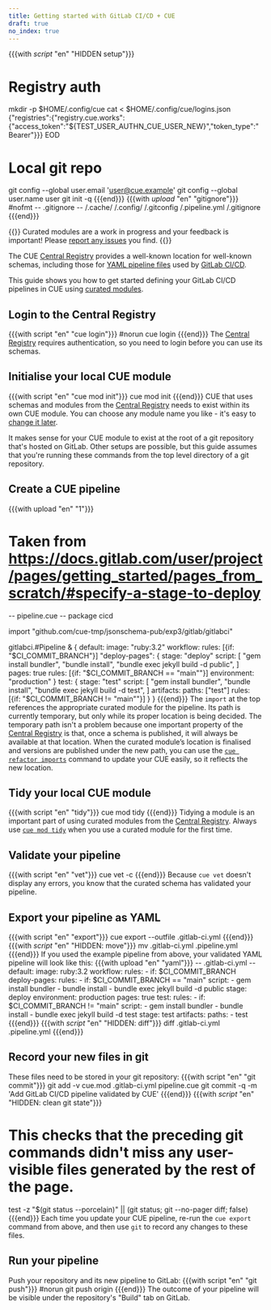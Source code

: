 ```yaml
---
title: Getting started with GitLab CI/CD + CUE
draft: true
no_index: true
---
```


{{{with _script_ "en" "HIDDEN setup"}}}
# Registry auth
mkdir -p $HOME/.config/cue
cat <<EOD > $HOME/.config/cue/logins.json
{"registries":{"registry.cue.works":{"access_token":"${TEST_USER_AUTHN_CUE_USER_NEW}","token_type":"Bearer"}}}
EOD
# Local git repo
git config --global user.email 'user@cue.example'
git config --global user.name user
git init -q
{{{end}}}
{{{with _upload_ "en" "gitignore"}}}
#nofmt
-- .gitignore --
/.cache/
/.config/
/.gitconfig
/.pipeline.yml
/.gitignore
{{{end}}}

{{<info>}}
Curated modules are a work in progress and your feedback is important!
Please [report any issues]({{<report-issue-url>}}) you find.
{{</info>}}

The CUE
[Central Registry](https://registry.cue.works/)
provides a well-known location for well-known schemas, including those for
[YAML pipeline files](https://docs.gitlab.com/ci/yaml/)
used by [GitLab CI/CD](https://about.gitlab.com/solutions/continuous-integration/).

This guide shows you how to get started defining your GitLab CI/CD pipelines in CUE using
[curated modules]({{<relref"curated-modules-faq">}}).

## Login to the Central Registry
{{{with script "en" "cue login"}}}
#norun
cue login
{{{end}}}
The
[Central Registry](https://registry.cue.works)
requires authentication, so you need to login before you can use its schemas.

## Initialise your local CUE module
{{{with script "en" "cue mod init"}}}
cue mod init
{{{end}}}
CUE that uses schemas and modules from the
[Central Registry](https://registry.cue.works)
needs to exist
within its own CUE module. You can choose any module name you like - it's easy to
[change it later]({{<relref"docs/reference/command/cue-help-mod-rename">}}).

It makes sense for your CUE module to exist at the root of a git repository
that's hosted on GitLab. Other setups are possible, but this guide assumes that
you're running these commands from the top level directory of a git repository.

## Create a CUE pipeline
{{{with upload "en" "1"}}}
# Taken from https://docs.gitlab.com/user/project/pages/getting_started/pages_from_scratch/#specify-a-stage-to-deploy
-- pipeline.cue --
package cicd

import "github.com/cue-tmp/jsonschema-pub/exp3/gitlab/gitlabci"

gitlabci.#Pipeline & {
	default: image: "ruby:3.2"
	workflow: rules: [{if: "$CI_COMMIT_BRANCH"}]
	"deploy-pages": {
		stage: "deploy"
		script: [
			"gem install bundler",
			"bundle install",
			"bundle exec jekyll build -d public",
		]
		pages: true
		rules: [{if: "$CI_COMMIT_BRANCH == \"main\""}]
		environment: "production"
	}
	test: {
		stage: "test"
		script: [
			"gem install bundler",
			"bundle install",
			"bundle exec jekyll build -d test",
		]
		artifacts: paths: ["test"]
		rules: [{if: "$CI_COMMIT_BRANCH != \"main\""}]
	}
}
{{{end}}}
The `import` at the top references the appropriate curated module for the pipeline.
Its path is currently temporary, but only while its proper location is being decided.
The temporary path isn't a problem because one important property of the
[Central Registry](https://registry.cue.works)
is that, once a schema is published, it will always be
available at that location.
When the curated module’s location is finalised and versions are published
under the new path, you can use the
[`cue refactor imports`]({{<relref"docs/reference/command/cue-help-refactor-imports">}})
command to update your CUE easily, so it reflects the new location.

## Tidy your local CUE module
{{{with script "en" "tidy"}}}
cue mod tidy
{{{end}}}
Tidying a module is an important part of using curated modules from the
[Central Registry](https://registry.cue.works).
Always use
[`cue mod tidy`]({{<relref"docs/reference/command/cue-help-mod-tidy">}})
when you use a curated module for the first time.

## Validate your pipeline
{{{with script "en" "vet"}}}
cue vet -c
{{{end}}}
Because `cue vet` doesn't display any errors, you know that the curated schema has validated your pipeline.

## Export your pipeline as YAML
{{{with script "en" "export"}}}
cue export --outfile .gitlab-ci.yml
{{{end}}}
{{{with _script_ "en" "HIDDEN: move"}}}
mv .gitlab-ci.yml .pipeline.yml
{{{end}}}
If you used the example pipeline from above, your validated YAML pipeline will look like this:
{{{with upload "en" "yaml"}}}
-- .gitlab-ci.yml --
default:
  image: ruby:3.2
workflow:
  rules:
    - if: $CI_COMMIT_BRANCH
deploy-pages:
  rules:
    - if: $CI_COMMIT_BRANCH == "main"
  script:
    - gem install bundler
    - bundle install
    - bundle exec jekyll build -d public
  stage: deploy
  environment: production
  pages: true
test:
  rules:
    - if: $CI_COMMIT_BRANCH != "main"
  script:
    - gem install bundler
    - bundle install
    - bundle exec jekyll build -d test
  stage: test
  artifacts:
    paths:
      - test
{{{end}}}
{{{with _script_ "en" "HIDDEN: diff"}}}
diff .gitlab-ci.yml .pipeline.yml
{{{end}}}

## Record your new files in git
These files need to be stored in your git repository:
{{{with script "en" "git commit"}}}
git add -v cue.mod .gitlab-ci.yml pipeline.cue
git commit -q -m 'Add GitLab CI/CD pipeline validated by CUE'
{{{end}}}
{{{with _script_ "en" "HIDDEN: clean git state"}}}
# This checks that the preceding git commands didn't miss any user-visible files generated by the rest of the page.
test -z "$(git status --porcelain)" || (git status; git --no-pager diff; false)
{{{end}}}
Each time you update your CUE pipeline, re-run the `cue export` command from
above, and then use `git` to record any changes to these files.

## Run your pipeline
Push your repository and its new pipeline to GitLab:
{{{with script "en" "git push"}}}
#norun
git push origin
{{{end}}}
The outcome of your pipeline will be visible under the repository's "Build" tab on GitLab.
